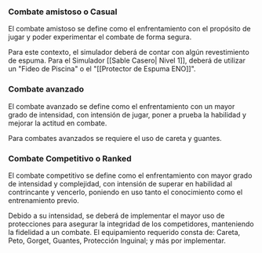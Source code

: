 

### Combate amistoso o Casual

El combate amistoso se define como el enfrentamiento con el propósito de jugar y poder experimentar el combate de forma segura. 

Para este contexto, el simulador deberá de contar con algún revestimiento de espuma. Para el Simulador [[Sable Casero| Nivel 1]], deberá de utilizar un "Fideo de Piscina" o el "[[Protector de Espuma ENO]]".

### Combate avanzado

El combate avanzado se define como el enfrentamiento con un mayor grado de intensidad, con intensión de jugar, poner a prueba la habilidad y mejorar la actitud en combate.

Para combates avanzados se requiere el uso de careta y guantes.
### Combate Competitivo o Ranked

El combate competitivo se define como el enfrentamiento con mayor grado de intensidad y complejidad, con intensión de superar en  habilidad al contrincante y vencerlo, poniendo en uso tanto el conocimiento como el entrenamiento previo.

Debido a su intensidad, se deberá de implementar el mayor uso de protecciones para asegurar la integridad de los competidores, manteniendo la fidelidad a un combate. El equipamiento requerido consta de: Careta, Peto, Gorget, Guantes, Protección Inguinal; y más por implementar. 
